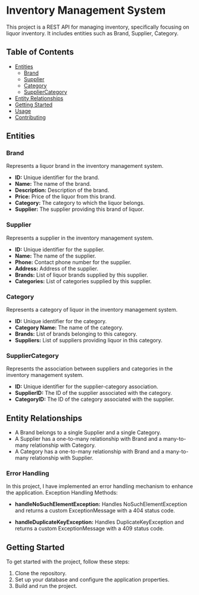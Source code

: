 
# Inventory Management System

This project is a REST API for managing inventory, specifically focusing on liquor inventory. It includes entities such as Brand, Supplier, Category.

## Table of Contents

- [Entities](#entities)
  - [Brand](#brand)
  - [Supplier](#supplier)
  - [Category](#category)
  - [SupplierCategory](#suppliercategory)
- [Entity Relationships](#entity-relationships)
- [Getting Started](#getting-started)
- [Usage](#usage)
- [Contributing](#contributing)

## Entities

### Brand

Represents a liquor brand in the inventory management system.

- **ID:** Unique identifier for the brand.
- **Name:** The name of the brand.
- **Description:** Description of the brand.
- **Price:** Price of the liquor from this brand.
- **Category:** The category to which the liquor belongs.
- **Supplier:** The supplier providing this brand of liquor.

### Supplier

Represents a supplier in the inventory management system.

- **ID:** Unique identifier for the supplier.
- **Name:** The name of the supplier.
- **Phone:** Contact phone number for the supplier.
- **Address:** Address of the supplier.
- **Brands:** List of liquor brands supplied by this supplier.
- **Categories:** List of categories supplied by this supplier.

### Category

Represents a category of liquor in the inventory management system.

- **ID:** Unique identifier for the category.
- **Category Name:** The name of the category.
- **Brands:** List of brands belonging to this category.
- **Suppliers:** List of suppliers providing liquor in this category.

### SupplierCategory

Represents the association between suppliers and categories in the inventory management system.

- **ID:** Unique identifier for the supplier-category association.
- **SupplierID:** The ID of the supplier associated with the category.
- **CategoryID:** The ID of the category associated with the supplier.

## Entity Relationships

- A Brand belongs to a single Supplier and a single Category.
- A Supplier has a one-to-many relationship with Brand and a many-to-many relationship with Category.
- A Category has a one-to-many relationship with Brand and a many-to-many relationship with Supplier.

### Error Handling

In this project, I have implemented an error handling mechanism to enhance the application. Exception Handling Methods:

- **handleNoSuchElementException:** Handles NoSuchElementException and returns a custom ExceptionMessage with a 404 status code.

- **handleDuplicateKeyException:** Handles DuplicateKeyException and returns a custom ExceptionMessage with a 409 status code.

## Getting Started

To get started with the project, follow these steps:

1. Clone the repository.
2. Set up your database and configure the application properties.
3. Build and run the project.
